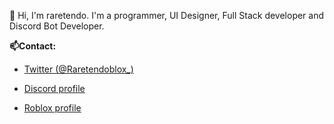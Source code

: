 👋 Hi, I'm raretendo. I'm a programmer, UI Designer, Full Stack developer and Discord Bot Developer.

**📫Contact:**

- [Twitter (@Raretendoblox_)](https://twitter.com/Raretendoblox_)

- [Discord profile](https://discordapp.com/users/323920868944248834)

- [Roblox profile](https://www.roblox.com/users/273093957/profile)

<!---
coldzero4/coldzero4 is a ✨ special ✨ repository because its `README.md` (this file) appears on your GitHub profile.
You can click the Preview link to take a look at your changes.
--->
